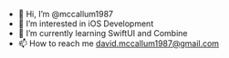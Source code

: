 - 👋 Hi, I’m @mccallum1987
- 👀 I’m interested in iOS Development
- 🌱 I’m currently learning SwiftUI and Combine
- 📫 How to reach me david.mccallum1987@gmail.com

<!---
mccallum1987/mccallum1987 is a ✨ special ✨ repository because its `README.md` (this file) appears on your GitHub profile.
You can click the Preview link to take a look at your changes.
--->

